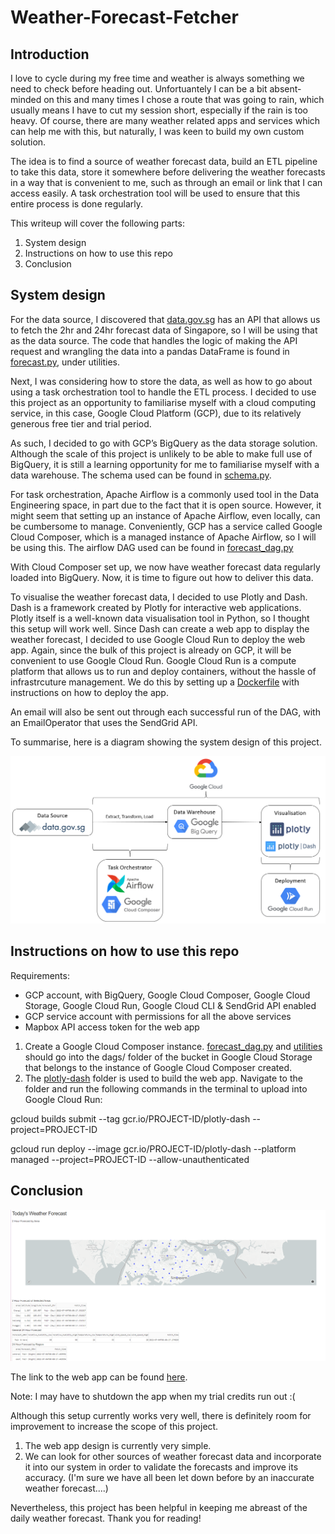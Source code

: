 # Weather-Forecast-Fetcher

## Introduction

I love to cycle during my free time and weather is always something we need to check before heading out.
Unfortuantely I can be a bit absent-minded on this and many times I chose a route that was going to rain, which usually means I have to cut my session short, especially if the rain is too heavy.
Of course, there are many weather related apps and services which can help me with this, but naturally, I was keen to build my own custom solution.

The idea is to find a source of weather forecast data, build an ETL pipeline to take this data, store it somewhere before delivering the weather forecasts in a way that is convenient to me, such as through an email or link that I can access easily. A task orchestration tool will be used to ensure that this entire process is done regularly.

This writeup will cover the following parts:
 1. System design
 2. Instructions on how to use this repo
 3. Conclusion

## System design

For the data source, I discovered that [data.gov.sg](https://data.gov.sg/) has an API that allows us to fetch the 2hr and 24hr forecast data of Singapore, so I will be using that as the data source. The code that handles the logic of making the API request and wrangling the data into a pandas DataFrame is found in [forecast.py](utilities/forecast.py), under utilities.

Next, I was considering how to store the data, as well as how to go about using a task orchestration tool to handle the ETL process. I decided to use this project as an opportunity to familiarise myself with a cloud computing service, in this case, Google Cloud Platform (GCP), due to its relatively generous free tier and trial period.

As such, I decided to go with GCP’s BigQuery as the data storage solution. Although the scale of this project is unlikely to be able to make full use of BigQuery, it is still a learning opportunity for me to familiarise myself with a data warehouse. The schema used can be found in [schema.py](utilities/schema.py).

For task orchestration, Apache Airflow is a commonly used tool in the Data Engineering space, in part due to the fact that it is open source. However, it might seem that setting up an instance of Apache Airflow, even locally, can be cumbersome to manage. Conveniently, GCP has a service called Google Cloud Composer, which is a managed instance of Apache Airflow, so I will be using this. The airflow DAG used can be found in [forecast_dag.py](forecast_dag.py)

With Cloud Composer set up, we now have weather forecast data regularly loaded into BigQuery. Now, it is time to figure out how to deliver this data.

To visualise the weather forecast data, I decided to use Plotly and Dash. Dash is a framework created by Plotly for interactive web applications. Plotly itself is a well-known data visualisation tool in Python, so I thought this setup will work well. Since Dash can create a web app to display the weather forecast, I decided to use Google Cloud Run to deploy the web app. Again, since the bulk of this project is already on GCP, it will be convenient to use Google Cloud Run. Google Cloud Run is a compute platform that allows us to run and deploy containers, without the hassle of infrastrcuture management. We do this by setting up a [Dockerfile](plotly-dash/Dockerfile) with instructions on how to deploy the app.

An email will also be sent out through each successful run of the DAG, with an EmailOperator that uses the SendGrid API.

To summarise, here is a diagram showing the system design of this project.

![diagram](https://github.com/alif898/Weather-Forecast-Fetcher/blob/main/diagram.png?raw=true)

## Instructions on how to use this repo

Requirements:
- GCP account, with BigQuery, Google Cloud Composer, Google Cloud Storage, Google Cloud Run, Google Cloud CLI & SendGrid API enabled
- GCP service account with permissions for all the above services
- Mapbox API access token for the web app

1. Create a Google Cloud Composer instance. [forecast_dag.py](forecast_dag.py) and [utilities](utilities) should go into the dags/ folder of the bucket in Google Cloud Storage that belongs to the instance of Google Cloud Composer created.
2. The [plotly-dash](plotly-dash) folder is used to build the web app. Navigate to the folder and run the following commands in the terminal to upload into Google Cloud Run:

gcloud builds submit --tag gcr.io/PROJECT-ID/plotly-dash  --project=PROJECT-ID

gcloud run deploy --image gcr.io/PROJECT-ID/plotly-dash --platform managed  --project=PROJECT-ID --allow-unauthenticated

## Conclusion

![diagram](https://github.com/alif898/Weather-Forecast-Fetcher/blob/main/sample.png?raw=true)

The link to the web app can be found [here](https://plotly-dash-2qgkppxq3q-as.a.run.app/).

Note: I may have to shutdown the app when my trial credits run out :(

Although this setup currently works very well, there is definitely room for improvement to increase the scope of this project. 
1. The web app design is currently very simple.
2. We can look for other sources of weather forecast data and incorporate it into our system in order to validate the forecasts and improve its accuracy. (I'm sure we have all been let down before by an inaccurate weather forecast....)

Nevertheless, this project has been helpful in keeping me abreast of the daily weather forecast. Thank you for reading!
